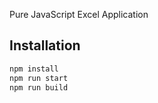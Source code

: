 Pure JavaScript Excel Application

## Installation
```bash
npm install
npm run start
npm run build
```
